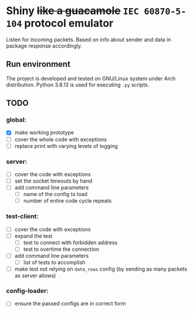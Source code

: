 # Shiny ~~like a guacamole~~ `IEC 60870-5-104` protocol emulator
Listen for incoming packets. Based on info about sender and data in package response accordingly.

## Run environment
The project is developed and tested on GNU/Linux system under Arch distribution.
Python 3.8.13 is used for executing `.py` scripts.

## TODO
### global:
- [x] make working prototype
- [ ] cover the whole code with exceptions
- [ ] replace print with varying levels of logging

### server:
- [ ] cover the code with exceptions
- [ ] set the socket timeouts by hand
- [ ] add command line parameters
  - [ ] name of the config to load
  - [ ] number of entire code cycle repeats

### test-client:
- [ ] cover the code with exceptions
- [ ] expand the test
  - [ ] test to connect with forbidden address
  - [ ] test to overtime the connection
- [ ] add command line parameters
  - [ ] list of tests to accomplish
- [ ] make test not relying on `data_rows` config (by sending as many packets as server allows)

### config-loader:
- [ ] ensure the passed configs are in correct form
